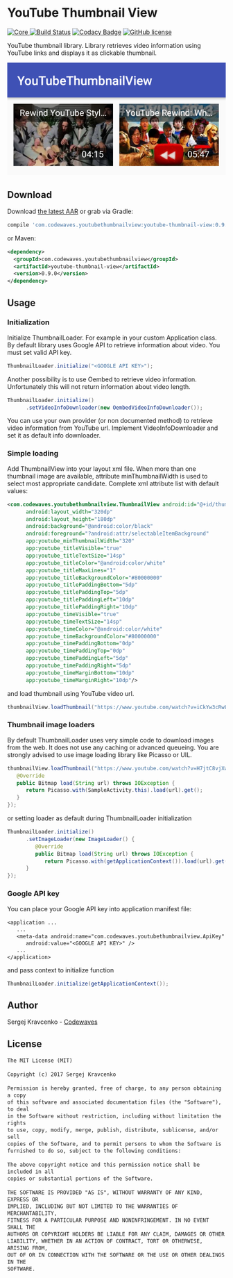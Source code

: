# YouTube Thumbnail View

[ ![Core](https://api.bintray.com/packages/codewaves/maven/youtube-thumbnail-view/images/download.svg) ](https://bintray.com/codewaves/maven/youtube-thumbnail-view/_latestVersion)
[![Build Status](https://travis-ci.org/Codewaves/YouTube-Thumbnail-View.svg)](https://travis-ci.org/Codewaves/YouTube-Thumbnail-View)
[![Codacy Badge](https://api.codacy.com/project/badge/Grade/c0838f0b263745d3874238c60bd032ef)](https://www.codacy.com/app/Codewaves/YouTube-Thumbnail-View?utm_source=github.com&amp;utm_medium=referral&amp;utm_content=Codewaves/YouTube-Thumbnail-View&amp;utm_campaign=Badge_Grade)
[![GitHub license](https://img.shields.io/github/license/mashape/apistatus.svg)](https://github.com/Codewaves/YouTube-Thumbnail-View/blob/master/LICENSE.txt)

YouTube thumbnail library. Library retrieves video information using YouTube links and displays it
as clickable thumbnail.

![](images/sample.png)

## Download

Download [the latest AAR][1] or grab via Gradle:
```groovy
compile 'com.codewaves.youtubethumbnailview:youtube-thumbnail-view:0.9.0'
```
or Maven:
```xml
<dependency>
  <groupId>com.codewaves.youtubethumbnailview</groupId>
  <artifactId>youtube-thumbnail-view</artifactId>
  <version>0.9.0</version>
</dependency>
```

## Usage

### Initialization

Initialize ThumbnailLoader. For example in your custom Application class. By default library 
uses Google API to retrieve information about video. You must set valid API key.
``` java
ThumbnailLoader.initialize("<GOOGLE API KEY>");
```

Another possibility is to use Oembed to retrieve video information. Unfortunately this will
not return information about video length. 
``` java
ThumbnailLoader.initialize()
      .setVideoInfoDownloader(new OembedVideoInfoDownloader());
```

You can use your own provider (or non documented method) to retrieve video information from 
YouTube url. Implement VideoInfoDownloader and set it as default info downloader.

### Simple loading

Add ThumbnailView into your layout xml file. When more than one thumbnail image are available, 
attribute minThumbnailWidth is used to select most appropriate candidate. Complete xml 
attribute list with default values:

``` xml
<com.codewaves.youtubethumbnailview.ThumbnailView android:id="@+id/thumbnail"
      android:layout_width="320dp"
      android:layout_height="180dp"
      android:background="@android:color/black"
      android:foreground="?android:attr/selectableItemBackground"
      app:youtube_minThumbnailWidth="320"
      app:youtube_titleVisible="true"
      app:youtube_titleTextSize="14sp"
      app:youtube_titleColor="@android:color/white"
      app:youtube_titleMaxLines="1"
      app:youtube_titleBackgroundColor="#80000000"
      app:youtube_titlePaddingBottom="5dp"
      app:youtube_titlePaddingTop="5dp"
      app:youtube_titlePaddingLeft="10dp"
      app:youtube_titlePaddingRight="10dp"
      app:youtube_timeVisible="true"
      app:youtube_timeTextSize="14sp"
      app:youtube_timeColor="@android:color/white"
      app:youtube_timeBackgroundColor="#80000000"
      app:youtube_timePaddingBottom="0dp"
      app:youtube_timePaddingTop="0dp"
      app:youtube_timePaddingLeft="5dp"
      app:youtube_timePaddingRight="5dp"
      app:youtube_timeMarginBottom="10dp"
      app:youtube_timeMarginRight="10dp"/>
```

and load thumbnail using YouTube video url.

``` java
thumbnailView.loadThumbnail("https://www.youtube.com/watch?v=iCkYw3cRwLo");
```

### Thumbnail image loaders

By default ThumbnailLoader uses very simple code to download images from the web. It
does not use any caching or advanced queueing. You are strongly advised to use image loading
library like Picasso or UIL.

``` java
thumbnailView.loadThumbnail("https://www.youtube.com/watch?v=H7jtC8vjXw8", new ImageLoader() {
   @Override
   public Bitmap load(String url) throws IOException {
      return Picasso.with(SampleActivity.this).load(url).get();
   }
});
```

or setting loader as default during ThumbnailLoader initialization

``` java
ThumbnailLoader.initialize()
      .setImageLoader(new ImageLoader() {
         @Override
         public Bitmap load(String url) throws IOException {
            return Picasso.with(getApplicationContext()).load(url).get();
      }
});
```

### Google API key

You can place your Google API key into application manifest file:

```
<application ...
   ...
   <meta-data android:name="com.codewaves.youtubethumbnailview.ApiKey"
      android:value="<GOOGLE API KEY>" />
   ...
</application>
```

and pass context to initialize function

``` java
ThumbnailLoader.initialize(getApplicationContext());
```

## Author

Sergej Kravcenko - [Codewaves][2]


## License

    The MIT License (MIT)

    Copyright (c) 2017 Sergej Kravcenko

    Permission is hereby granted, free of charge, to any person obtaining a copy
    of this software and associated documentation files (the "Software"), to deal
    in the Software without restriction, including without limitation the rights
    to use, copy, modify, merge, publish, distribute, sublicense, and/or sell
    copies of the Software, and to permit persons to whom the Software is
    furnished to do so, subject to the following conditions:

    The above copyright notice and this permission notice shall be included in all
    copies or substantial portions of the Software.

    THE SOFTWARE IS PROVIDED "AS IS", WITHOUT WARRANTY OF ANY KIND, EXPRESS OR
    IMPLIED, INCLUDING BUT NOT LIMITED TO THE WARRANTIES OF MERCHANTABILITY,
    FITNESS FOR A PARTICULAR PURPOSE AND NONINFRINGEMENT. IN NO EVENT SHALL THE
    AUTHORS OR COPYRIGHT HOLDERS BE LIABLE FOR ANY CLAIM, DAMAGES OR OTHER
    LIABILITY, WHETHER IN AN ACTION OF CONTRACT, TORT OR OTHERWISE, ARISING FROM,
    OUT OF OR IN CONNECTION WITH THE SOFTWARE OR THE USE OR OTHER DEALINGS IN THE
    SOFTWARE.

 [1]: https://bintray.com/codewaves/maven/youtube-thumbnail-view/_latestVersion
 [2]: http://www.codewaves.com